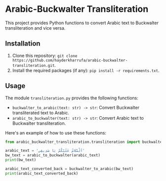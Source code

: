 # Arabic-Buckwalter Transliteration

This project provides Python functions to convert Arabic text to Buckwalter transliteration and vice versa. 

## Installation

1. Clone this repository: `git clone https://github.com/hayderkharrufa/arabic-buckwalter-transliteration.git`.
2. Install the required packages (if any): `pip install -r requirements.txt`.

## Usage

The module `transliteration.py` provides the following functions:

- `buckwalter_to_arabic(text: str) -> str`: Convert Buckwalter transliterated text to Arabic.
- `arabic_to_buckwalter(text: str) -> str`: Convert Arabic text to Buckwalter transliteration.

Here's an example of how to use these functions:

```python
from arabic_buckwalter_transliteration.transliteration import buckwalter_to_arabic, arabic_to_buckwalter

arabic_text = 'اَلْسَّلامُ عَلَيْكُمْ يَا صَدِيقِي'
bw_text = arabic_to_buckwalter(arabic_text)
print(bw_text)

arabic_text_converted_back = buckwalter_to_arabic(bw_text)
print(arabic_text_converted_back)